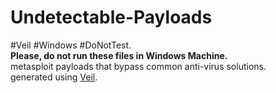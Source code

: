 # Undetectable-Payloads
#Veil #Windows #DoNotTest.
</br>
**Please, do not run these files in Windows Machine.**
</br>
metasploit payloads that bypass common anti-virus solutions.
</br>
generated using [Veil](https://github.com/Veil-Framework/Veil).
